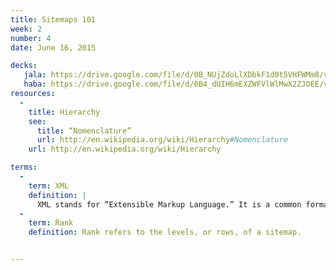 ```yaml
---
title: Sitemaps 101
week: 2
number: 4
date: June 16, 2015

decks:
   jala: https://drive.google.com/file/d/0B_NUjZdoLlXDbkF1d0t5VHFWMm8/view?usp=sharing
   haba: https://drive.google.com/file/d/0B4_dUIH6mEXZWFVlWlMwX2ZJOEE/view?usp=sharing
resources:
  -
    title: Hierarchy
    see:
      title: “Nomenclature”
      url: http://en.wikipedia.org/wiki/Hierarchy#Nomenclature
    url: http://en.wikipedia.org/wiki/Hierarchy

terms:
  -
    term: XML
    definition: |
      XML stands for “Extensible Markup Language.” It is a common format for representing sitemaps so that search engines can crawl websites more efficiently. [See Wikipedia](http://en.wikipedia.org/wiki/Sitemaps)
  -
    term: Rank
    definition: Rank refers to the levels, or rows, of a sitemap.


---
```

